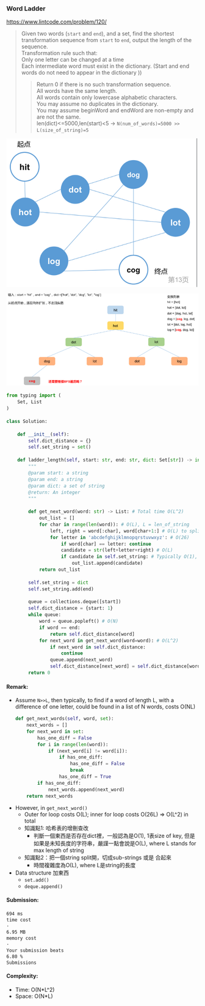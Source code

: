 ### Word Ladder
https://www.lintcode.com/problem/120/
>Given two words (`start` and `end`), and a set, find the shortest transformation sequence from `start` to `end`, output the length of the sequence.\
>Transformation rule such that:\
>Only one letter can be changed at a time\
>Each intermediate word must exist in the dictionary. (Start and end words do not need to appear in the dictionary ))
>>Return 0 if there is no such transformation sequence.\
>>All words have the same length.\
>>All words contain only lowercase alphabetic characters.\
>>You may assume no duplicates in the dictionary.\
>>You may assume beginWord and endWord are non-empty and are not the same.\
>>len(dict)<=5000,len(start)<5 -> `N(num_of_words)=5000 >> L(size_of_string)=5`

<p>
    <img src="../images/120_WordLadder1.jpg" width="500" />
</p>

<p>
    <img src="../images/120_WordLadder2.jpg" width="800" />
</p>

```python
from typing import (
    Set, List
)

class Solution:

    def __init__(self):
        self.dict_distance = {}
        self.set_string = set()

    def ladder_length(self, start: str, end: str, dict: Set[str]) -> int:
        """
        @param start: a string
        @param end: a string
        @param dict: a set of string
        @return: An integer
        """

        def get_next_word(word: str) -> List: # Total time O(L^2)
            out_list = []
            for char in range(len(word)): # O(L), L = len_of_string
                left, right = word[:char], word[char+1:] # O(L) to split into substrings
                for letter in 'abcdefghijklmnopqrstuvwxyz': # O(26)
                    if word[char] == letter: continue
                    candidate = str(left+letter+right) # O(L)
                    if candidate in self.set_string: # Typically O(1), but O(L) for keys as strings with unknown length
                        out_list.append(candidate)
            return out_list

        self.set_string = dict
        self.set_string.add(end)

        queue = collections.deque([start])
        self.dict_distance = {start: 1}
        while queue:
            word = queue.popleft() # O(N)
            if word == end:
                return self.dict_distance[word]
            for next_word in get_next_word(word=word): # O(L^2)
                if next_word in self.dict_distance:
                    continue
                queue.append(next_word)
                self.dict_distance[next_word] = self.dict_distance[word] + 1
        return 0
```
#### Remark:
- Assume `N>>L`, then typically, to find if a word of length L, with a difference of one letter, could be found in a list of N words, costs O(NL)
    ```python
    def get_next_words(self, word, set):
        next_words = []
        for next_word in set:
            has_one_diff = False
            for i in range(len(word)):
                if (next_word[i] != word[i]):
                    if has_one_diff:
                        has_one_diff = False
                        break
                    has_one_diff = True
            if has_one_diff:
                next_words.append(next_word)
        return next_words
    ```
- However, in `get_next_word()`
  - Outer for loop costs O(L); inner for loop costs O(26L) => O(L^2) in total
  - 知識點1: 哈希表的增刪查改
    - 判斷一個東西是否存在dict裡，一般認為是O(1), 1表size of key, 但是如果是未知長度的字符串，嚴謹一點會說是O(L), where L stands for max length of string
  - 知識點2：把一個string split開，切成sub-strings 或是 合起來
    - 時間複雜度為O(L), where L是string的長度
- Data structure 加東西
  - `set.add()`
  - `deque.append()` 
#### Submission:
```
694 ms
time cost
·
6.95 MB
memory cost
·
Your submission beats
6.80 %
Submissions
```
#### Complexity:
- Time: O(N*L^2)
- Space: O(N*L)
